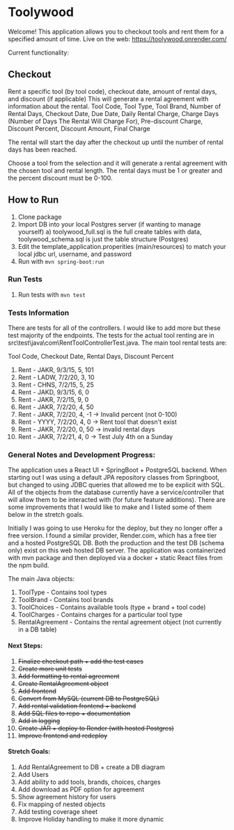 # Toolywood

Welcome! This application allows you to checkout tools and rent them for a specified amount of time.
Live on the web:
https://toolywood.onrender.com/

Current functionality:

## Checkout
Rent a specific tool (by tool code), checkout date, amount of rental days, and discount (if applicable)
This will generate a rental agreement with information about the rental. 
Tool Code, Tool Type, Tool Brand, Number of Rental Days, Checkout Date,
Due Date, Daily Rental Charge, Charge Days (Number of Days The Rental Will Charge For),
Pre-discount Charge, Discount Percent, Discount Amount, Final Charge

The rental will start the day after the checkout up until the number of 
rental days has been reached. 

Choose a tool from the selection and it will generate a rental agreement with the chosen tool 
and rental length. The rental days must be 1 or greater and the percent discount must be 
0-100. 


## How to Run
1) Clone package
2) Import DB into your local Postgres server (if wanting to manage yourself)
    a) toolywood_full.sql is the full create tables with data, toolywood_schema.sql is just the table structure (Postgres)
3) Edit the template_application.properities (main/resources) to match your local jdbc url, username, and password
4) Run with `mvn spring-boot:run`

### Run Tests
1) Run tests with `mvn test`

### Tests Information
There are tests for all of the controllers. I would like to add more but these test majority of the endpoints.
The tests for the actual tool renting are in src\test\java\com\RentToolControllerTest.java.
The main tool rental tests are:

Tool Code, Checkout Date, Rental Days, Discount Percent
1) Rent - JAKR, 9/3/15, 5, 101
2) Rent - LADW, 7/2/20, 3, 10
3) Rent - CHNS, 7/2/15, 5, 25
4) Rent - JAKD, 9/3/15, 6, 0
5) Rent - JAKR, 7/2/15, 9, 0
6) Rent - JAKR, 7/2/20, 4, 50
7) Rent - JAKR, 7/2/20, 4, -1 -> Invalid percent (not 0-100)
8) Rent - YYYY, 7/2/20, 4, 0 -> Rent tool that doesn't exist
9) Rent - JAKR, 7/2/20, 0, 50 -> invalid rental days
10) Rent - JAKR, 7/2/21, 4, 0 -> Test July 4th on a Sunday

### General Notes and Development Progress:
The application uses a React UI + SpringBoot + PostgreSQL backend. When starting out I was using a default JPA 
repository classes from Springboot, but changed to using JDBC queries that allowed me to be explicit with SQL.
All of the objects from the database currently have a service/controller that will allow them to be interacted
with (for future feature additions). There are some improvements that I would like to make and I listed
some of them below in the stretch goals. 

Initially I was going to use Heroku for the deploy, but they no longer offer a free version. I found a similar 
provider, Render.com, which has a free tier and a hosted PostgreSQL DB. Both the production and the test
DB (schema only) exist on this web hosted DB server. The application was containerized with mvn package and then deployed
via a docker + static React files from the npm build. 

The main Java objects:
1) ToolType - Contains tool types
2) ToolBrand - Contains tool brands
3) ToolChoices - Contains available tools (type + brand + tool code)
4) ToolCharges - Contains charges for a particular tool type
5) RentalAgreement - Contains the rental agreement object (not currently in a DB table)

#### Next Steps:
1) ~~Finalize checkout path + add the test cases~~
2) ~~Create more unit tests~~
3) ~~Add formatting to rental agreement~~
4) ~~Create RentalAgreement object~~
5) ~~Add frontend~~
6) ~~Convert from MySQL (current DB to PostgreSQL)~~
7) ~~Add rental validation frontend + backend~~
8) ~~Add SQL files to repo + documentation~~
9) ~~Add in logging~~
10) ~~Create JAR + deploy to Render (with hosted Postgres)~~
11) ~~Improve frontend and redeploy~~

#### Stretch Goals:
1) Add RentalAgreement to DB + create a DB diagram
2) Add Users
3) Add ability to add tools, brands, choices, charges
4) Add download as PDF option for agreement
5) Show agreement history for users
6) Fix mapping of nested objects
7) Add testing coverage sheet
8) Improve Holiday handling to make it more dynamic

